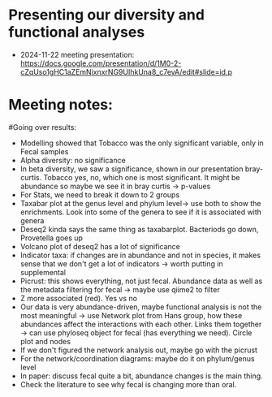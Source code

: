 # Presenting our diversity and functional analyses
- 2024-11-22 meeting presentation: https://docs.google.com/presentation/d/1M0-2-cZqUso1gHC1aZEmNixnxrNG9UIhkUna8_c7evA/edit#slide=id.p
# Meeting notes:
#Going over results:
- Modelling showed that Tobacco was the only significant variable, only in Fecal samples
- Alpha diversity: no significance
- In beta diversity, we saw a significance, shown in our presentation bray-curtis. Tobacco yes, no, which one is most significant. It might be abundance so maybe we see it in bray curtis -> p-values 
- For Stats, we need to break it down to 2 groups
- Taxabar plot at the genus level and phylum level-> use both to show the enrichments. Look into some of the genera to see if it is associated with genera
- Deseq2 kinda says the same thing as taxabarplot. Bacteriods go down, Provetella goes up
- Volcano plot of deseq2 has a lot of significance
- Indicator taxa: if changes are in abundance and not in species, it makes sense that we don't get a lot of indicators -> worth putting in supplemental
- Picrust: this shows everything, not just fecal. Abundance data as well as the metadata filtering for fecal -> maybe use qiime2 to filter
- Z more associated (red). Yes vs no
- Our data is very abundance-driven, maybe functional analysis is not the most meaningful -> use Network plot from Hans group, how these abundances affect the interactions with each other. Links them together -> can use phyloseq object for fecal (has everything we need). Circle plot and nodes
- If we don't figured the network analysis out, maybe go with the picrust
- For the network/coordination diagrams: maybe do it on phylum/genus level
- In paper: discuss fecal quite a bit, abundance changes is the main thing.
- Check the literature to see why fecal is changing more than oral.
